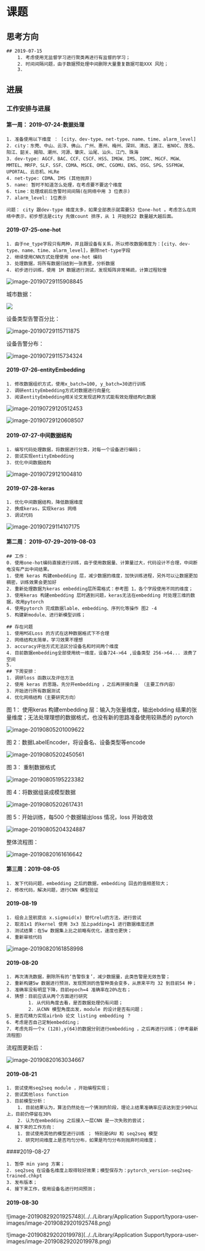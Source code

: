 # 课题



## 思考方向

```
## 2019-07-15
	1. 考虑使用无监督学习进行聚类再进行有监督的学习；
	2. 时间间隔问题，由于数据预处理中间删除大量重复数据可能XXX 风险；
	3. 

```









## 进展

### 工作安排与进展

#### 第一周： 2019-07-24-数据处理
	1. 准备使用以下维度 ： [city、dev-type、net-type、name、time、alarm_level]
	2. city：东莞、中山、云浮、佛山、广州、惠州、梅州、深圳、清远、湛江、省NOC、茂名、阳江、韶关、揭阳、潮州、河源、肇庆、汕尾、汕头、江门、珠海 
	3. dev-type: AGCF、BAC、CCF、CSCF、HSS、IMGW、IMS、IOMC、MGCF、MGW、MMTEL、MRFP、SLF、SSF、CDMA、MSCE、OMC、CGOMU、ENS、OSG、SPG、SSFMGW、UPORTAL、云总机、HLRe
	4. net-type: CDMA、IMS (其他抛弃)
	5. name: 暂时不知道怎么处理，在考虑要不要这个维度
	6. time：处理成前后告警时间间隔(在网络中用 3 位表示)
	7. alarm_level: 1位表示
	
	问题： city 跟dev-type 维度太多，如果全部表示就需要53 位one-hot 。考虑怎么在网络中表示，初步想法是city 先做count 排序，从 1 开始到22 数量越大越后面。 



#### 2019-07-25-one-hot

	1. 由于ne_type字段只有两种，并且跟设备有关系，所以修改数据维度为：[city、dev-type、name、time、alarm_level]，删除net-type字段
	2. 继续使用CNN方式处理使用 one-hot 编码
	3. 处理数据，将所有数据归结到一张表里，分析数据
	4. 初步进行训练，使用 1M 数据进行测试，发现矩阵非常稀疏，计算过程较慢

![image-20190729115908845](http://ww4.sinaimg.cn/large/006tNc79gy1g5gkoufkamj30zk03zdip.jpg)

城市数据：

![](http://ww1.sinaimg.cn/large/006tNc79gy1g5gkavks3ij31ak0sg42o.jpg)

设备类型告警百分比：

![image-20190729115711875](http://ww2.sinaimg.cn/large/006tNc79gy1g5gkmtlmylj30v40u0qa7.jpg)



设备告警分布：

![image-20190729115734324](http://ww2.sinaimg.cn/large/006tNc79gy1g5gknc92ywj31iu0p4dmw.jpg)





#### 2019-07-26-entityEmbedding

	1. 修改数据组织方式，使用x_batch=100, y_batch=30进行训练
	2. 调研entityEmbedding方式对数据进行向量化
	3. 阅读entityEmbedding相关论文发现这种方式能有效处理结构化数据

![image-20190729120512453](../../Library/Application%20Support/typora-user-images/image-20190729120512453.png)

![image-20190729120608507](http://ww2.sinaimg.cn/large/006tNc79gy1g5gkw48cdcj31240jijuf.jpg)

#### 2019-07-27-中间数据结构

	1. 编写代码处理数据，将数据进行分类，对每一个设备进行编码；
	2. 尝试实现entityEmbedding
	3. 优化中间数据结构
![image-20190729121004810](http://ww4.sinaimg.cn/large/006tNc79gy1g5gl07nfa9j312k076t9z.jpg)

#### 2019-07-28-keras

	1. 优化中间数据结构，降低数据维度
	2. 换成keras，实现keras 网络
	3. 调试代码
![image-20190729114107175](http://ww3.sinaimg.cn/large/006tNc79gy1g5gk650vr4j30za06wjsn.jpg)





#### 第二周： 2019-07-29~2019-08-03

~~~
## 工作：
0. 使用one-hot编码直接进行训练，由于使用数据量、计算量过大，代码设计不合理，中间断电没有产出中间结果。
1. 使用 keras 构建embedding 层，减少数据的维度，加快训练进程，另外可以让数据更加稠密，训练效果会更加好
2. 重新处理数据为keras embedding层所需格式：参考图 1，各个字段使用不同的维度；
3. 使用keras 构建embedding 层时遇到问题，keras无法在embedding 时处理三维的数据，改用pytorch
4. 使用pytorch 完成数据lable、embedding、序列化等操作 图2 -4 
5. 构建新module、进行新模型训练；

## 存在问题
1. 使用MSELoss 的方式在这种数据格式下不合理
2. 网络结构太简单，学习效果不理想
3. accuracy评估方式无法区分设备名和时间两个维度
4. 目前数据embedding全部使用统一维度，设备724->64 ,设备类型 256->64... 浪费了空间
5. 
## 下周安排：
1. 调研loss 函数以及评估方法
2. 使用 keras 的思路，先分开embedding ，之后再拼接向量 （主要工作内容）
3. 开始进行所有数据测试
4. 优化网络结构（主要研究方向）
~~~

图 1： 使用keras 构建embedding 层：输入为张量维度，输出ebdding 结果的张量维度；无法处理理想的数据格式，也没有新的思路准备使用较熟悉的 pytorch

![image-20190805201009622](http://ww3.sinaimg.cn/large/006tNc79gy1g5p27w735ij31520u0tfj.jpg)



图 2：数据LabelEncoder，将设备名、设备类型等encode 

![image-20190805202450561](http://ww1.sinaimg.cn/large/006tNc79gy1g5p2n6feecj310m0n242b.jpg)





图 3： 重制数据格式

![image-20190805195223382](http://ww1.sinaimg.cn/large/006tNc79gy1g5p1ph59xgj312w0pi0wp.jpg)

图 4：将数据组装成模型数据

![image-20190805202617431](http://ww1.sinaimg.cn/large/006tNc79gy1g5p2pob1ysj31140p8jut.jpg)



图 5：开始训练，每500 个数据输出loss 情况，loss 开始收敛

![image-20190805204324887](http://ww1.sinaimg.cn/large/006tNc79gy1g5p36ilz8dj31n20r2dqg.jpg)



整体流程图：

![image-20190820161616642](../../Library/Application%20Support/typora-user-images/image-20190820161616642.png)



#### 第三周：2019-08-05

~~~
1. 发下代码问题，embedding 之后的数据，embedding 回去的值相差较大；
2. 修改代码，解决问题，进行CNN 模型验证
~~~

####  2019-08-19

~~~
1. 组会上昱航提出 x.sigmoid(x) 替代relu的方法，进行尝试
2. 取消1x1 的kernel 使用 3x3 加上padding=1 进行数据维度还原
3. 测试结果：在5w 数据集上比之前略有优化，速度也更快；
4. 重新审核代码
~~~

![image-20190820161858998](http://ww2.sinaimg.cn/large/006tNc79gy1g667xu9atej30v20ng0xr.jpg)

#### 2019-08-20

~~~~
1. 再次清洗数据，删除所有的‘告警恢复’，减少数据量，此类告警是无效告警；
2. 重新构建5w 数据进行预测，发现预测的告警种类会变多，从原来平均 32 到目前54 种；
3. 准确率没有明显下降，目前epoch=4 准确率在20%左右；
4. 猜想：目前应该从两个方面进行研究
		1. 从代码角度去看，是否数据处理仍有问题；
		2. 从CNN 模型角度出发，module 的设计是否有问题；
5. 是否花精力实现airbnb 论文 listing embedding ？
6. 考虑是否自己定制embedding；
7. 考虑先将一个x (128),y(64)的数据分别进行embedding ，之后再进行训练；（参考最新流程图）
~~~~

流程图更新后：

![image-20190820163034667](../../Library/Application%20Support/typora-user-images/image-20190820163034667.png)



#### 2019-08-21

~~~
1. 尝试使用seq2seq module ，开始编程实现；
2. 尝试其他loss function
3. 目前模型分析：
	1. 目前结果认为，算法仍然处在一个猜测的阶段，理论上结果准确率应该达到至少90%以上，目前仍停留在30%
	2. 认为在embedding 之后接入一层CNN 是一次失败的尝试；
4. 接下来的工作方向：
	1. 尝试使用其他的模型进行训练 ； 特别是GRU 和 seq2seq 模型
	2. 研究时间维度上是否均匀分布，如果是均匀分布则抛弃时间维度；
~~~

####2019-08-27

~~~
1. 暂停 min yang 方案；
2. seq2seq 在设备名维度上取得较好效果；模型保存为：pytorch_version-seq2seq-trained.chkpt
3. 发布版本；
4. 接下来工作，使用设备名进行时间预测；
~~~

#### 2019-08-30





![image-20190829201925748](../../Library/Application Support/typora-user-images/image-20190829201925748.png)

![image-20190829202019978](../../Library/Application Support/typora-user-images/image-20190829202019978.png)